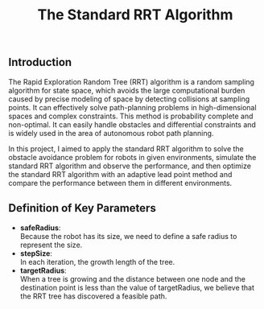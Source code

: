 <div align="center">
  <h1>The Standard RRT Algorithm</h1>
</div>
</br>

## Introduction
The Rapid Exploration Random Tree (RRT) algorithm is a random sampling algorithm for state space, which avoids the large computational burden caused by precise modeling of space by detecting collisions at sampling points. It can effectively solve path-planning problems in high-dimensional spaces and complex constraints. This method is probability complete and non-optimal. It can easily handle obstacles and differential constraints and is widely used in the area of autonomous robot path planning.

In this project, I aimed to apply the standard RRT algorithm to solve the obstacle avoidance problem for robots in given environments, simulate the standard RRT algorithm and observe the performance, and then optimize the standard RRT algorithm with an adaptive lead point method and compare the performance between them in different environments.

## Definition of Key Parameters

<ul>
  <li><b>safeRadius</b>: </br>
    Because the robot has its size, we need to define a safe radius to represent the size.</li>
  <li><b>stepSize</b>: </br>In each iteration, the growth length of the tree.</li>
  <li><b>targetRadius</b>: </br>When a tree is growing and the distance between one node and the destination point is less than the value of targetRadius, we believe that the RRT tree has discovered a feasible path.</li>
</ul>
